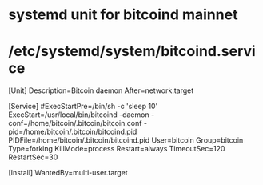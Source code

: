 # systemd unit for bitcoind mainnet
# /etc/systemd/system/bitcoind.service

[Unit]
Description=Bitcoin daemon
After=network.target

[Service]
#ExecStartPre=/bin/sh -c 'sleep 10'
ExecStart=/usr/local/bin/bitcoind -daemon -conf=/home/bitcoin/.bitcoin/bitcoin.conf -pid=/home/bitcoin/.bitcoin/bitcoind.pid
PIDFile=/home/bitcoin/.bitcoin/bitcoind.pid
User=bitcoin
Group=bitcoin
Type=forking
KillMode=process
Restart=always
TimeoutSec=120
RestartSec=30

[Install]
WantedBy=multi-user.target
